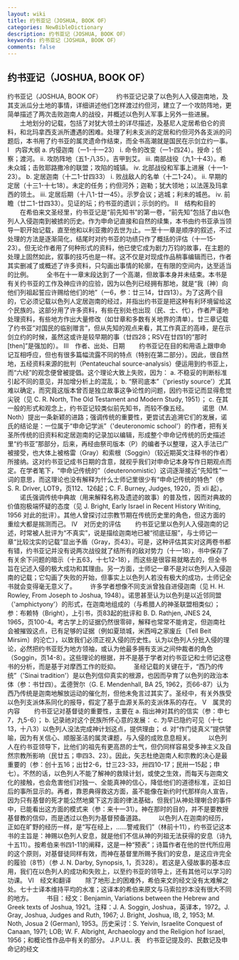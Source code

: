 ```yaml
---
layout: wiki
title: 约书亚记（JOSHUA, BOOK OF）
categories: NewBibleDictionary
description: 约书亚记（JOSHUA, BOOK OF）
keywords: 约书亚记（JOSHUA, BOOK OF）
comments: false
---
```


## 约书亚记（JOSHUA, BOOK OF）



约书亚记（JOSHUA, BOOK OF）
　　约书亚记记录了以色列人入侵迦南地，及其支派瓜分土地的事情，详细讲述他们怎样渡过约但河，建立了一个攻防阵地，更简单描述了两次击败迦南人的战役，并概述以色列人军事上另外一些进展。
　　土地划分的记载，包括了对犹大领土的详尽描述，及基尼人定居希伯仑的资料，和北玛拿西支派所遭遇的困难。处理了利未支派的定居和约但河外各支派的问题后，本书用了约书亚的属灵遗命作结束，而全书高潮就是国民在示剑立约一事。
Ⅰ　内容大纲
a. 内侵迦南（一1-十一23）
i. 命令的改变（一1-四24）。授命；侦察；渡河。
ii. 攻防阵地（五1-八35）。吉甲到艾。
iii. 南部战役（九1-十43）。希未众城；击败耶路撒冷的联盟；攻陷的城镇。
iv. 北部战役和军事上进展（十一1-23）。
b. 定居迦南（十二1-廿四33）
i. 败战敌人的名单（十二1-24）。
ii. 早期的定居（十三1-十七18）。未定的任务；约但河外；迦勒；犹大领地；以法莲及玛拿西的领土。
iii. 定居后期（十八1-廿一45）。示罗会议；逃城；利未的城邑。
iv. 前瞻（廿二1-廿四33）。见证的坛；约书亚的遗训；示剑的约。
Ⅱ　结构和目的
　　在希伯来文圣经里，约书亚记是“前先知书”的第一卷，“前先知”包括了由以色列人入侵迦南到被掳的历史。作为申命记直接和自然的续集，本书由约书亚承当领导一职开始记载，直至他和以利亚撒的去世为止。一至十一章是顺序的叙述，不过处理的方法是逐渐简化，结尾时对约书亚的功绩只作了概括的评估（十一15-23）。但无论作者用了何种形式的资料，他已使它成为剧力万钧的故事，在主题的处理上固然如此，叙事的技巧也是一样。这不仅是对现成作品稍事编辑而已，作者其实删减了或概述了许多资料，只勾画出事情的轮廓，在有限的空间内，达至适当的比例。
　　全书在十一章末段达到了一个高潮，但故事本身并未结束。本书是有关约书亚的工作及神应许的应验，因为以色列已经拥有那地，就是“我〔神〕向他们列祖起誓应许赐给他们的地”（一6，参：廿三14，廿四13）。为了这两个目的，它必须记载以色列人定居迦南的经过，并指出约书亚是把这种有利环境留给这个民族的。这部分用了许多资料，有些在别处也出现（民、士、代），作者严谨地处理资料，有些地方作出大量修改（如廿章和多数有关地界的清单）。廿三章记载了约书亚“对国民的临别赠言”，但从先知的观点来看，其工作真正的高峰，是在示剑立约的时候，虽然这或许是较早期的事（廿四28；RSV在廿四1的“那时 [then]”是强加的）。
Ⅲ　作者、出处、日期
　　约书亚记在目的和用语上跟申命记互相呼应，但也有很多篇幅流露不同的特点（特别在第二部分）。因此，很自然地，五经资料来源的批判（Pentateuchal
source-analysis）便运用到约书亚上，而“六经”的观念便曾被提倡。这个理论大致上失败，因为：
a. 不稳妥的判断标准引起不同的意见，并加增分析上的混乱；
b. “祭司底本”（'priestly source'）尤其难以确定，而究竟这版本曾否是独立故事这争论性的问题，因约书亚记而显得愈觉尖锐（见 C. R. North, The Old Testament and Modern Study, 1951）；
c. 在其一般的形式和观念上，约书亚记较类似前先知书，而较不像五经。
　　诺思（M. Noth）提出一条新颖的进路；强调传统的重要性，更尝试去追溯它们的发展，诺氏的结论是：一位属于“申命记学派”（'deuteronomic school'）的作者，把有关圣所传统的旧资料和定居迦南的记录加以编辑，形成整个申命记传统的历史描述里“约书亚”那部分，后来，再经由祭司版本（P）的编者予以整理，这入手法已广被接受，也大体上被格雷（Gray）和索根（Soggin）（较近期英文注释书的作者）所接纳。这对约书亚记成书日期的含意，就视乎我们对申命记本身写作日期观点而定。在学者笔下，“申命记传统的”（deuteronomistic）这词逐渐接近“先知性”一词的意思，而这理论也没有解释为什么士师记里很少有“申命记传统的特色”（参 S. R. Driver, LOT9，页112、126起；C. F. Burney, Judges, 1920，页 xli 起）。
　　诺氏强调传统中典故（用来解释名称及遗迹的故事）的普及性，因而对典故的价值抱极端怀疑的态度（见 J. Bright, Early Israel in Recent History Writing,
1956 对此的批评）。其他人曾探讨过宗教节期在传统历史里的角色，但这方面的重绘大都是揣测而己。
Ⅳ　对历史的评估
　　约书亚记里以色列人入侵迦南的记述，时常被人批评为“不真实”，说是描绘迦南地已被“彻底征服”，与士师记一章“比较沈实的记载”显出予盾（Gray，页43）。可是，这种评估其实对这两卷书都有错，约书亚记并没有说两次战役就了结所有的敌对势力（十一18），书中保存了有关余下问题的暗示（十五63，十七12-18），而这些是很容易就略去的，但全书旨在记述入侵的极大成功和其理由。另一方面，士师记一章不是对以色列人入侵迦南的记载；它勾画了失败的开始，但事实上以色列人若没有极大的成功，士师记全书就会变得毫无意义了。
　　许多学者想像不同支派曾独自进侵迦南（见 H. H. Rowley, From Joseph to Joshua, 1948）。诺思甚至认为以色列是以近邻同盟（'amphictyony'）的形式，在迦南地组成的（与希腊人的神圣联盟相类似）；参：布赖特（Bright），上引书，页83起的批评和 B. D. Rathjen, JNES 24, 1965，页100-4。考古学上的证据仍然很零碎，解释也常常不能肯定，但迦南社会被摧毁这点，已有足够的证据（例如夏琐城，米西呣之家废丘〔Tell Beit Mirsim〕的沦亡），以致我们必须正视入侵的历史性。认为以色列人分批入侵的理论，必然把约书亚贬为地方领袖，或认为他最多拥有支派之间仲裁者的角色（Soggin，页14-8）。这些理论的根据，并不是基于学者对约书亚记和士师记这卷书的分析，而是基于对摩西工作的贬抑。
　　圣经记载的关键在于，“西乃的传统”（'Sinai tradition'）是以色列信仰真实的根源，也因而孕育了以色列的政治本体（参：书廿四）。孟德贺尔（G. E. Mendenhall, BA 25, 1962，页66-87）认为西乃传统是迦南地解放运动的催化剂，但他未免言过其实了。圣经中，有关外族受以色列支派体系同化的报导，假定了基于血源关系的支派体系的存在。
Ⅴ　属灵的内容
　　约书亚记对基督徒的重要性，主要在
a. 指出神对其约的信实（参：申七7，九5-6）；
b. 记录祂对这个民族所怀心意的发展：
c. 为早已隐约可见（十七13，十八3）以色列人没法完成神计划这点，提供理由；
d. 对“作门徒真义”提供譬喻，因为有关信心、顺服圣洁的属灵课题，与入侵的成败息息相关。
　　以色列人在约书亚领导下，比他们的祖先有更高昂的士气，但仍同样容易受多神主义及自然宗教所影响（民廿五；申四3、23）。因此，矢志杜绝迦南人和宗教的决心是最重要的（参：创十五16；出廿2-6，廿三23-33，卅四10-17；民卅一15起；申七）。不然的话，以色列人不能了解神的救赎计划，或使之生效，而每天与迦南文化的接触，也会危害他们对独一、全能真神的信心，降低他们的道德标准，正如日后的事所显示的。再者，靠恩典得救这方面，虽不能像在新约时代那样向人宣告，因为只有基督的死才能公然地奠下这方面的律法基础，但我们从神处理喇合的事件中，已能看出这方面的模式来（参：来十一31）。神在那时的目的，并不是要教授基督教的信仰，而是透过以色列为基督预备道路。
　　以色列人在迦南的经历，正如在旷野的经历一样，是“写在经上，……警戒我们”（林前十11），约书亚记这本书的主旨是：神赐以色列人安息，就是他们不信从神的列祖无法获得的安息（诗九十五11）。按希伯来书四1-11的阐释，这是一种“预表”；诗篇作者在他的世代所应用的这个原则，对基督徒同样有效，而神在基督里所赐予我们的安息，是这应许完全的履验（8节）（参 J. N. Darby, Synopsis, 1，页328）。若这是入侵故事的基本应用，我们在以色列人的成功和失败上，以至约书亚的领导上，还有其他可以学习的功课。
Ⅵ　经文和翻译
　　除了地形上的困难外，希伯来文的经文没有太难解之处。七十士译本维持平均的水准；这译本的希伯来原文与马索拉抄本没有很大不同的地方。
　　书目：经文：Benjamin, Variations between the Hebrew and Greek
texts of Joshua, 1921。注释：J. A. Soggin, Joshua，英译本，1972。J. Gray, Joshua, Judges and Ruth, 1967; J.
Bright, Joshua, IB, 2, 1953; M. Noth, Josua 2
(German), 1953。历史采讨：S. Yeivin, Israelite Conquest of Canaan, 1971; LOB; W. F. Albright, Archaeology and the Religion hof Israel,
1956；和概论性作品中有关的部分。
J.P.U.L.
表　约书亚记提及的、民数记及申命记的经文




